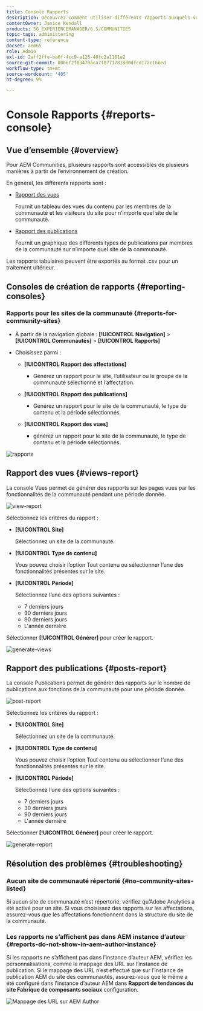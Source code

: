 ```yaml
---
title: Console Rapports
description: Découvrez comment utiliser différents rapports auxquels vous pouvez accéder de plusieurs manières à partir de l’environnement de création Adobe Experience Manager.
contentOwner: Janice Kendall
products: SG_EXPERIENCEMANAGER/6.5/COMMUNITIES
topic-tags: administering
content-type: reference
docset: aem65
role: Admin
exl-id: 2aff2ffe-ba6f-4cc9-a126-40fc2a1161e2
source-git-commit: 00b6f2f03470aca7f87717818d0dfcd17ac16bed
workflow-type: tm+mt
source-wordcount: '405'
ht-degree: 9%

---
```


# Console Rapports {#reports-console}

## Vue d’ensemble {#overview}

Pour AEM Communities, plusieurs rapports sont accessibles de plusieurs manières à partir de l’environnement de création.

En général, les différents rapports sont :

* [Rapport des vues](#views-report)

  Fournit un tableau des vues du contenu par les membres de la communauté et les visiteurs du site pour n’importe quel site de la communauté.

* [Rapport des publications](#posts-report)

  Fournit un graphique des différents types de publications par membres de la communauté sur n’importe quel site de la communauté.

Les rapports tabulaires peuvent être exportés au format .csv pour un traitement ultérieur.

## Consoles de création de rapports {#reporting-consoles}

### Rapports pour les sites de la communauté {#reports-for-community-sites}

* À partir de la navigation globale : **[!UICONTROL Navigation]** > **[!UICONTROL Communautés]** >  **[!UICONTROL Rapports]**

* Choisissez parmi :

   * **[!UICONTROL Rapport des affectations]**

      * Générez un rapport pour le site, l’utilisateur ou le groupe de la communauté sélectionné et l’affectation.

   * **[!UICONTROL Rapport des publications]**

      * Générez un rapport pour le site de la communauté, le type de contenu et la période sélectionnés.

   * **[!UICONTROL Rapport des vues]**

      * générez un rapport pour le site de la communauté, le type de contenu et la période sélectionnés.

![rapports](assets/reports1.png)

## Rapport des vues {#views-report}

La console Vues permet de générer des rapports sur les pages vues par les fonctionnalités de la communauté pendant une période donnée.

![view-report](assets/view-report.png)

Sélectionnez les critères du rapport :

* **[!UICONTROL Site]**

  Sélectionnez un site de la communauté.

* **[!UICONTROL Type de contenu]**

  Vous pouvez choisir l’option Tout contenu ou sélectionner l’une des fonctionnalités présentes sur le site.

* **[!UICONTROL Période]**

  Sélectionnez l’une des options suivantes :

   * 7 derniers jours
   * 30 derniers jours
   * 90 derniers jours
   * L&#39;année dernière

Sélectionner **[!UICONTROL Générer]** pour créer le rapport.

![generate-views](assets/generate-views.png)

## Rapport des publications {#posts-report}

La console Publications permet de générer des rapports sur le nombre de publications aux fonctions de la communauté pour une période donnée.

![post-report](assets/posts-report.png)

Sélectionnez les critères du rapport :

* **[!UICONTROL Site]**

  Sélectionnez un site de la communauté.

* **[!UICONTROL Type de contenu]**

  Vous pouvez choisir l’option Tout contenu ou sélectionner l’une des fonctionnalités présentes sur le site.

* **[!UICONTROL Période]**

  Sélectionnez l’une des options suivantes :

   * 7 derniers jours
   * 30 derniers jours
   * 90 derniers jours
   * L&#39;année dernière

Sélectionner **[!UICONTROL Générer]** pour créer le rapport.

![generate-report](assets/generate-posts-report.png)

## Résolution des problèmes {#troubleshooting}

### Aucun site de communauté répertorié {#no-community-sites-listed}

Si aucun site de communauté n’est répertorié, vérifiez qu’Adobe Analytics a été activé pour un site. Si vous choisissez des rapports sur les affectations, assurez-vous que les affectations fonctionnent dans la structure du site de la communauté.

### Les rapports ne s’affichent pas dans AEM instance d’auteur {#reports-do-not-show-in-aem-author-instance}

Si les rapports ne s’affichent pas dans l’instance d’auteur AEM, vérifiez les personnalisations, comme le mappage des URL sur l’instance de publication. Si le mappage des URL n’est effectué que sur l’instance de publication AEM du site des communautés, assurez-vous que le même a été configuré dans l’instance d’auteur AEM dans **Rapport de tendances du site Fabrique de composants sociaux** configuration.

![Mappage des URL sur AEM Author](assets/sitetrend.png)
